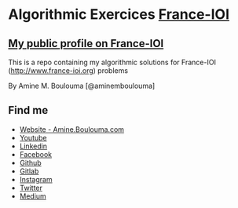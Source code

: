 # Algorithmic Exercices [France-IOI](http://www.france-ioi.org/)

## [My public profile on France-IOI](http://www.france-ioi.org/user/perso.php?sLogin=aminemboulouma)

This is a repo containing my algorithmic solutions for France-IOI (http://www.france-ioi.org) problems 

By Amine M. Boulouma [@aminemboulouma]

## Find me 

* [Website - Amine.Boulouma.com](http://amine.boulouma.com)
* [Youtube](https://www.youtube.com/aminemboulouma)
* [Linkedin](https://www.linkedin.com/in/aminemboulouma)
* [Facebook](https://www.facebook.com/aminemboulouma)
* [Github](https://www.github.com/aminemboulouma)
* [Gitlab](https://www.gitlab.com/aminemboulouma)
* [Instagram](https://www.instagram.com/aminemboulouma)
* [Twitter](https://www.twitter.com/aminemboulouma)
* [Medium](https://www.medium.com/@aminemboulouma)
